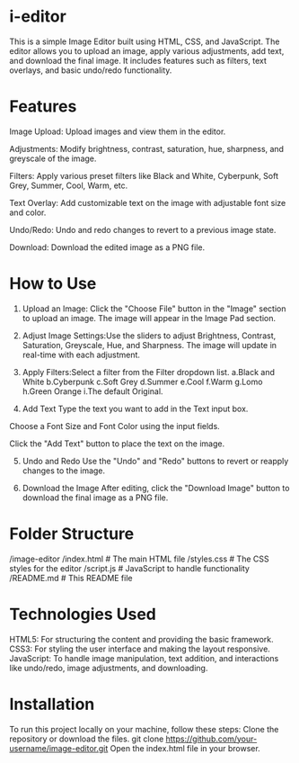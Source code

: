 # i-editor

This is a simple Image Editor built using HTML, CSS, and JavaScript. The editor allows you to upload an image, apply various adjustments, add text, and download the final image. It includes features such as filters, text overlays, and basic undo/redo functionality.

# Features
Image Upload: Upload images and view them in the editor.

Adjustments: Modify brightness, contrast, saturation, hue, sharpness, and greyscale of the image.

Filters: Apply various preset filters like Black and White, Cyberpunk, Soft Grey, Summer, Cool, Warm, etc.

Text Overlay: Add customizable text on the image with adjustable font size and color.

Undo/Redo: Undo and redo changes to revert to a previous image state.

Download: Download the edited image as a PNG file.

# How to Use
1. Upload an Image: Click the "Choose File" button in the "Image" section to upload an image.
The image will appear in the Image Pad section.

2. Adjust Image Settings:Use the sliders to adjust Brightness, Contrast, Saturation, Greyscale, Hue, and Sharpness.
The image will update in real-time with each adjustment.

3. Apply Filters:Select a filter from the Filter dropdown list.
  a.Black and White
  b.Cyberpunk
  c.Soft Grey
  d.Summer
  e.Cool
  f.Warm
  g.Lomo
  h.Green Orange
  i.The default Original.

4. Add Text
Type the text you want to add in the Text input box.

Choose a Font Size and Font Color using the input fields.

Click the "Add Text" button to place the text on the image.

5. Undo and Redo
Use the "Undo" and "Redo" buttons to revert or reapply changes to the image.

6. Download the Image
After editing, click the "Download Image" button to download the final image as a PNG file.

# Folder Structure
/image-editor
  /index.html           # The main HTML file
  /styles.css           # The CSS styles for the editor
  /script.js            # JavaScript to handle functionality
  /README.md            # This README file

# Technologies Used
HTML5: For structuring the content and providing the basic framework.
CSS3: For styling the user interface and making the layout responsive.
JavaScript: To handle image manipulation, text addition, and interactions like undo/redo, image adjustments, and downloading.

# Installation
To run this project locally on your machine, follow these steps:
Clone the repository or download the files.
git clone https://github.com/your-username/image-editor.git
Open the index.html file in your browser.

